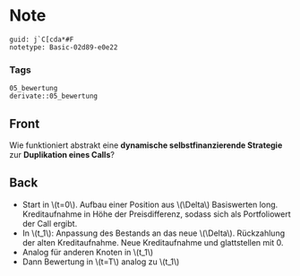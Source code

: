 # Note
```
guid: j`C[cda*#F
notetype: Basic-02d89-e0e22
```

### Tags
```
05_bewertung
derivate::05_bewertung
```

## Front
Wie funktioniert abstrakt eine <b>dynamische selbstfinanzierende Strategie</b> zur <b>Duplikation eines Calls</b>?

## Back
<ul><li>Start in \(t=0\). Aufbau einer Position aus \(\Delta\) Basiswerten long. Kreditaufnahme in Höhe der Preisdifferenz, sodass sich als Portfoliowert der Call ergibt.</li><li>In \(t_1\): Anpassung des Bestands an das neue \(\Delta\). Rückzahlung der alten Kreditaufnahme. Neue Kreditaufnahme und glattstellen mit 0.</li><li>Analog für anderen Knoten in \(t_1\)</li><li>Dann Bewertung in \(t=T\) analog zu \(t_1\)</li></ul>
